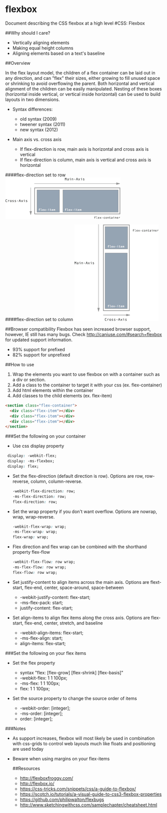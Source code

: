 # flexbox
Document describing the CSS flexbox at a high level
#CSS: Flexbox

##Why should I care?
- Vertically aligning elements
- Making equal height columns
- Aligning elements based on a text's baseline

##Overview

In the flex layout model, the children of a flex container can be laid out in
any direction, and can "flex" their sizes, either growing to fill unused
space or shrinking to avoid overflowing the parent.  Both horizontal and vertical
alignment of the children can be easily manipulated.  Nesting of these boxes
(horizontal inside vertical, or vertical inside horizontal) can be used to build
layouts in two dimensions.

- Syntax differences:
  - old syntax (2009)
  - tweener syntax (2011)
  - new syntax (2012)

- Main axis vs. cross axis
  - If flex-direction is row, main axis is horizontal and cross axis is vertical
  - If flex-direction is column, main axis is vertical and cross axis is horizontal

####flex-direction set to row
  <img src="img/flexdirectionrow.png"/>

####flex-direction set to column
  <img src="img/flexdirectioncolumn.png"/>

##Browser compatibility
Flexbox has seen increased browser support, however, IE still has many bugs. Check http://caniuse.com/#search=flexbox
for updated support information.
- 93% support for prefixed
- 82% support for unprefixed

##How to use

1. Wrap the elements you want to use flexbox on with a container such as a div or
section.
2. Add a class to the container to target it with your css (ex. flex-container)
3. Add html elements within the container
4. Add classes to the child elements (ex. flex-item)

```html
<section class="flex-container">
  <div class="flex-item"></div>
  <div class="flex-item"></div>
  <div class="flex-item"></div>
</section>
```

###Set the following on your container
- Use css display property
 ```css
  display: -webkit-flex;
  display: -ms-flexbox;
  display: flex;
 ```

- Set the flex-direction (default direction is row).  Options are row,
row-reverse, column, column-reverse.
  ```css
  -webkit-flex-direction: row;
  -ms-flex-direction: row;
  flex-direction: row;
  ```

- Set the wrap property if you don't want overflow.  Options are nowrap, wrap, wrap-reverse.
  
  ```css 
  -webkit-flex-wrap: wrap;
  -ms-flex-wrap: wrap;
  flex-wrap: wrap;
  ```

- Flex direction and flex wrap can be combined with the shorthand property flex-flow
  ```css
  -webkit-flex-flow: row wrap;
  -ms-flex-flow: row wrap;
  flex-flow: row wrap;
  ```

- Set justify-content to align items across the main axis.  Options are flext-start, flex-end,
center, space-around, space-between
  - -webkit-justify-content: flex-start;
  - -ms-flex-pack: start;
  - justify-content: flex-start;

- Set align-items to align flex items along the cross axis.  Options are flex-start, flex-end,
center, stretch, and baseline
  - -webkit-align-items: flex-start;
  - -ms-flex-align: start;
  - align-items: flex-start;

###Set the following on  your flex items
- Set the flex property
  - syntax "flex: [flex-grow] [flex-shrink] [flex-basis]"
  - -webkit-flex: 1 1 100px;
  - -ms-flex: 1 1 100px;
  - flex: 1 1 100px;

- Set the source property to change the source order of items
  - -webkit-order: [integer];
  - -ms-order: [integer];
  - order: [integer];

###Notes
- As support increases, flexbox will most likely be used in combination with css-grids to control web layouts much
like floats and positioning are used today
- Beware when using margins on your flex-items

  ##Resources
  - http://flexboxfroggy.com/
  - http://flexbox.io/
  - https://css-tricks.com/snippets/css/a-guide-to-flexbox/
  - https://scotch.io/tutorials/a-visual-guide-to-css3-flexbox-properties
  - https://github.com/philipwalton/flexbugs
  - http://www.sketchingwithcss.com/samplechapter/cheatsheet.html
